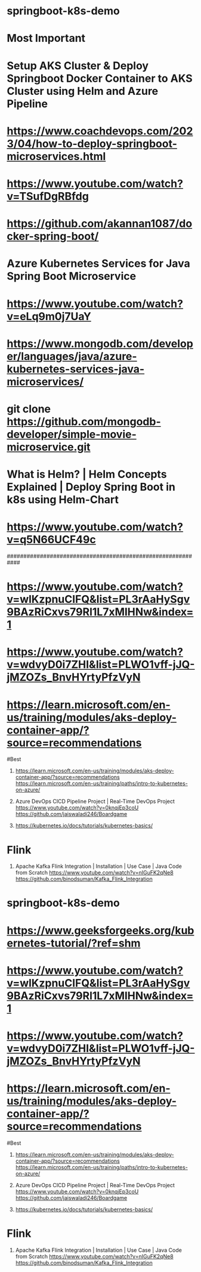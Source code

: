 # springboot-k8s-demo

# Most Important
# Setup AKS Cluster & Deploy Springboot Docker Container to AKS Cluster using Helm and Azure Pipeline
# https://www.coachdevops.com/2023/04/how-to-deploy-springboot-microservices.html
# https://www.youtube.com/watch?v=TSufDgRBfdg
# https://github.com/akannan1087/docker-spring-boot/

# Azure Kubernetes Services for Java Spring Boot Microservice
# https://www.youtube.com/watch?v=eLq9m0j7UaY
# https://www.mongodb.com/developer/languages/java/azure-kubernetes-services-java-microservices/
# git clone https://github.com/mongodb-developer/simple-movie-microservice.git

# What is Helm? | Helm Concepts Explained | Deploy Spring Boot in k8s using Helm-Chart
# https://www.youtube.com/watch?v=q5N66UCF49c

############################################################
# https://www.youtube.com/watch?v=wlKzpnuCIFQ&list=PL3rAaHySgv9BAzRiCxvs79Rl1L7xMIHNw&index=1
# https://www.youtube.com/watch?v=wdvyD0i7ZHI&list=PLWO1vff-jJQ-jMZOZs_BnvHYrtyPfzVyN
# https://learn.microsoft.com/en-us/training/modules/aks-deploy-container-app/?source=recommendations

#Best
1. https://learn.microsoft.com/en-us/training/modules/aks-deploy-container-app/?source=recommendations
   https://learn.microsoft.com/en-us/training/paths/intro-to-kubernetes-on-azure/

2. Azure DevOps CICD Pipeline Project | Real-Time DevOps Project
   https://www.youtube.com/watch?v=0knqjEp3coU
   https://github.com/jaiswaladi246/Boardgame
3. https://kubernetes.io/docs/tutorials/kubernetes-basics/

# Flink
1. Apache Kafka Flink Integration | Installation | Use Case | Java Code from Scratch
   https://www.youtube.com/watch?v=nIGuFK2qNe8
   https://github.com/binodsuman/Kafka_Flink_Integration

# springboot-k8s-demo
# https://www.geeksforgeeks.org/kubernetes-tutorial/?ref=shm
# https://www.youtube.com/watch?v=wlKzpnuCIFQ&list=PL3rAaHySgv9BAzRiCxvs79Rl1L7xMIHNw&index=1
# https://www.youtube.com/watch?v=wdvyD0i7ZHI&list=PLWO1vff-jJQ-jMZOZs_BnvHYrtyPfzVyN
# https://learn.microsoft.com/en-us/training/modules/aks-deploy-container-app/?source=recommendations

#Best
1. https://learn.microsoft.com/en-us/training/modules/aks-deploy-container-app/?source=recommendations
   https://learn.microsoft.com/en-us/training/paths/intro-to-kubernetes-on-azure/

2. Azure DevOps CICD Pipeline Project | Real-Time DevOps Project
   https://www.youtube.com/watch?v=0knqjEp3coU
   https://github.com/jaiswaladi246/Boardgame
3. https://kubernetes.io/docs/tutorials/kubernetes-basics/

# Flink
1. Apache Kafka Flink Integration | Installation | Use Case | Java Code from Scratch
   https://www.youtube.com/watch?v=nIGuFK2qNe8
   https://github.com/binodsuman/Kafka_Flink_Integration
